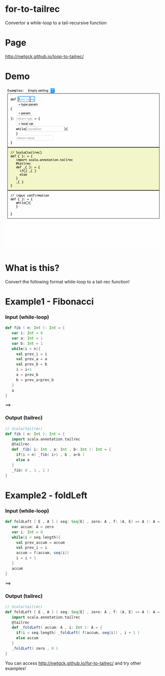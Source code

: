 for-to-tailrec
==

Convertor a while-loop to a tail-recursive function

# Page

http://nwtgck.github.io/loop-to-tailrec/

# Demo

![](./demo-images/demo1.gif)

# What is this?

Convert the following format while-loop to a tail-rec function!

# Example1 - Fibonacci

### Input (while-loop)

```scala
def fib ( n: Int ): Int = {
   var i: Int = 0
   var a: Int = 1
   var b: Int = 1
   while(i < n){
     val prev_i = i
     val prev_a = a
     val prev_b = b
     i = i+1
     a = prev_b
     b = prev_a+prev_b
   }
   a
}
```

==>

### Output (tailrec)

```scala
// Scala(tailrec)
def fib ( n: Int ): Int = {
   import scala.annotation.tailrec
   @tailrec
   def _fib( i: Int , a: Int , b: Int ): Int = {
     if(i < n) _fib( i+1 , b , a+b )
     else a
   }
   _fib( 0 , 1 , 1 )
}
```

# Example2 - foldLeft

### Input (while-loop)

```scala
def foldLeft [ E , A ] ( seq: Seq[E] , zero: A , f: (A, E) => A ): A = {
   var accum: A = zero
   var i: Int = 0
   while(i < seq.length){
     val prev_accum = accum
     val prev_i = i
     accum = f(accum, seq(i))
     i = i + 1
   }
   accum
}
```

==>

### Output (tailrec)

```scala
// Scala(tailrec)
def foldLeft [ E , A ] ( seq: Seq[E] , zero: A , f: (A, E) => A ): A = {
   import scala.annotation.tailrec
   @tailrec
   def _foldLeft( accum: A , i: Int ): A = {
     if(i < seq.length) _foldLeft( f(accum, seq(i)) , i + 1 )
     else accum
   }
   _foldLeft( zero , 0 )
}
```

You can access http://nwtgck.github.io/for-to-tailrec/ and try other examples!
